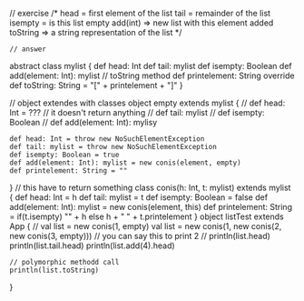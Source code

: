 // exercise 
    /*
    head = first element of the list
    tail = remainder of the list
    isempty = is this list empty
    add(int) => new list with this element added
    toString => a string representation of the list
    */
    
    // answer
abstract class mylist {
    def head: Int
    def tail: mylist
    def isempty: Boolean
    def add(element: Int): mylist
    // toString method
    def printelement: String
    override def toString: String = "[" + printelement + "]"
}

// object extendes with classes
object empty extends mylist {
    // def head: Int = ??? // it doesn't return anything
    // def tail: mylist
    // def isempty: Boolean
    // def add(element: Int): mylisy
    
    def head: Int = throw new NoSuchElementException
    def tail: mylist = throw new NoSuchElementException
    def isempty: Boolean = true
    def add(element: Int): mylist = new conis(element, empty)
    def printelement: String = ""
}
// this have to return something
class conis(h: Int, t: mylist) extends mylist {
    def head: Int = h
    def tail: mylist = t
    def isempty: Boolean = false
    def add(element: Int): mylist = new conis(element, this)
    def printelement: String = 
        if(t.isempty) "" + h
        else h + " " + t.printelement
}
object listTest extends App {
    // val list = new conis(1, empty)
    val list = new conis(1, new conis(2, new conis(3, empty))) // you can say this to print 2
    // println(list.head)
    println(list.tail.head)
    println(list.add(4).head)
    
    // polymorphic methodd call
    println(list.toString)   
}